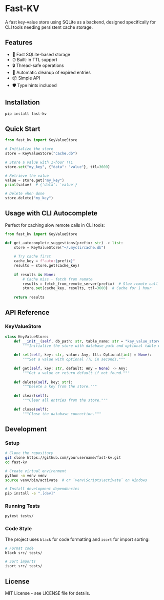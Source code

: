 # Fast-KV

A fast key-value store using SQLite as a backend, designed specifically for CLI tools needing persistent cache storage.

## Features

- 🚀 Fast SQLite-based storage
- ⏰ Built-in TTL support
- 🔒 Thread-safe operations
- 🧹 Automatic cleanup of expired entries
- 📦 Simple API
- 🛡️ Type hints included

## Installation

```bash
pip install fast-kv
```

## Quick Start

```python
from fast_kv import KeyValueStore

# Initialize the store
store = KeyValueStore("cache.db")

# Store a value with 1-hour TTL
store.set("my_key", {"data": "value"}, ttl=3600)

# Retrieve the value
value = store.get("my_key")
print(value)  # {'data': 'value'}

# Delete when done
store.delete("my_key")
```

## Usage with CLI Autocomplete

Perfect for caching slow remote calls in CLI tools:

```python
from fast_kv import KeyValueStore

def get_autocomplete_suggestions(prefix: str) -> list:
    store = KeyValueStore("~/.mycli/cache.db")
    
    # Try cache first
    cache_key = f"auto:{prefix}"
    results = store.get(cache_key)
    
    if results is None:
        # Cache miss - fetch from remote
        results = fetch_from_remote_server(prefix)  # Slow remote call
        store.set(cache_key, results, ttl=3600)  # Cache for 1 hour
    
    return results
```

## API Reference

### KeyValueStore

```python
class KeyValueStore:
    def __init__(self, db_path: str, table_name: str = "key_value_store"):
        """Initialize the store with database path and optional table name."""
        
    def set(self, key: str, value: Any, ttl: Optional[int] = None):
        """Set a value with optional TTL in seconds."""
        
    def get(self, key: str, default: Any = None) -> Any:
        """Get a value or return default if not found."""
        
    def delete(self, key: str):
        """Delete a key from the store."""
        
    def clear(self):
        """Clear all entries from the store."""
        
    def close(self):
        """Close the database connection."""
```

## Development

### Setup

```bash
# Clone the repository
git clone https://github.com/yourusername/fast-kv.git
cd fast-kv

# Create virtual environment
python -m venv venv
source venv/bin/activate  # or `venv\Scripts\activate` on Windows

# Install development dependencies
pip install -e ".[dev]"
```

### Running Tests

```bash
pytest tests/
```

### Code Style

The project uses `black` for code formatting and `isort` for import sorting:

```bash
# Format code
black src/ tests/

# Sort imports
isort src/ tests/
```

## License

MIT License - see LICENSE file for details.